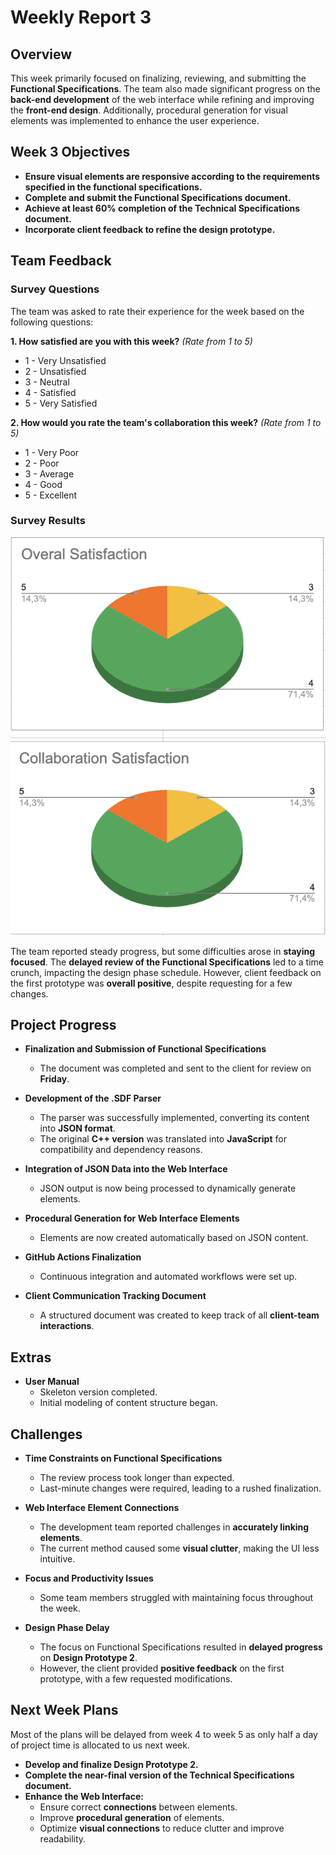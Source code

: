 # **Weekly Report 3**  

## **Overview**  

This week primarily focused on finalizing, reviewing, and submitting the **Functional Specifications**. The team also made significant progress on the **back-end development** of the web interface while refining and improving the **front-end design**. Additionally, procedural generation for visual elements was implemented to enhance the user experience.

## **Week 3 Objectives**  

- **Ensure visual elements are responsive according to the requirements specified in the functional specifications.**  
- **Complete and submit the Functional Specifications document.**  
- **Achieve at least 60% completion of the Technical Specifications document.**  
- **Incorporate client feedback to refine the design prototype.**  

## **Team Feedback**  

### **Survey Questions**  

The team was asked to rate their experience for the week based on the following questions:  

**1. How satisfied are you with this week?** _(Rate from 1 to 5)_  
- 1 - Very Unsatisfied  
- 2 - Unsatisfied  
- 3 - Neutral  
- 4 - Satisfied  
- 5 - Very Satisfied  

**2. How would you rate the team's collaboration this week?** _(Rate from 1 to 5)_  
- 1 - Very Poor  
- 2 - Poor  
- 3 - Average  
- 4 - Good  
- 5 - Excellent  

### **Survey Results**  

![alt text](./images/kpis-week3.png)

The team reported steady progress, but some difficulties arose in **staying focused**. The **delayed review of the Functional Specifications** led to a time crunch, impacting the design phase schedule. However, client feedback on the first prototype was **overall positive**, despite requesting for a few changes.  

## **Project Progress**  

- **Finalization and Submission of Functional Specifications**  
  - The document was completed and sent to the client for review on **Friday**.  

- **Development of the .SDF Parser**  
  - The parser was successfully implemented, converting its content into **JSON format**.  
  - The original **C++ version** was translated into **JavaScript** for compatibility and dependency reasons.  
  
- **Integration of JSON Data into the Web Interface**  
  - JSON output is now being processed to dynamically generate elements.  
  
- **Procedural Generation for Web Interface Elements**  
  - Elements are now created automatically based on JSON content.  
  
- **GitHub Actions Finalization**  
  - Continuous integration and automated workflows were set up.  
  
- **Client Communication Tracking Document**  
  - A structured document was created to keep track of all **client-team interactions**.

## **Extras**  

- **User Manual**  
  - Skeleton version completed.  
  - Initial modeling of content structure began.  

## **Challenges**  

- **Time Constraints on Functional Specifications**  
  - The review process took longer than expected.  
  - Last-minute changes were required, leading to a rushed finalization.  
  
- **Web Interface Element Connections**  
  - The development team reported challenges in **accurately linking elements**.  
  - The current method caused some **visual clutter**, making the UI less intuitive.  
  
- **Focus and Productivity Issues**  
  - Some team members struggled with maintaining focus throughout the week.  
  
- **Design Phase Delay**  
  - The focus on Functional Specifications resulted in **delayed progress** on **Design Prototype 2**.  
  - However, the client provided **positive feedback** on the first prototype, with a few requested modifications.  

## **Next Week Plans**  

Most of the plans will be delayed from week 4 to week 5 as only half a day of project time is allocated to us next week. 

- **Develop and finalize Design Prototype 2.**  
- **Complete the near-final version of the Technical Specifications document.**  
- **Enhance the Web Interface:**  
  - Ensure correct **connections** between elements.  
  - Improve **procedural generation** of elements.  
  - Optimize **visual connections** to reduce clutter and improve readability.  

